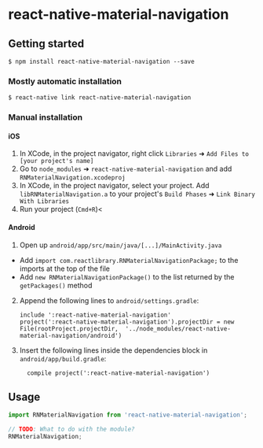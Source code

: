 
# react-native-material-navigation

## Getting started

`$ npm install react-native-material-navigation --save`

### Mostly automatic installation

`$ react-native link react-native-material-navigation`

### Manual installation


#### iOS

1. In XCode, in the project navigator, right click `Libraries` ➜ `Add Files to [your project's name]`
2. Go to `node_modules` ➜ `react-native-material-navigation` and add `RNMaterialNavigation.xcodeproj`
3. In XCode, in the project navigator, select your project. Add `libRNMaterialNavigation.a` to your project's `Build Phases` ➜ `Link Binary With Libraries`
4. Run your project (`Cmd+R`)<

#### Android

1. Open up `android/app/src/main/java/[...]/MainActivity.java`
  - Add `import com.reactlibrary.RNMaterialNavigationPackage;` to the imports at the top of the file
  - Add `new RNMaterialNavigationPackage()` to the list returned by the `getPackages()` method
2. Append the following lines to `android/settings.gradle`:
  	```
  	include ':react-native-material-navigation'
  	project(':react-native-material-navigation').projectDir = new File(rootProject.projectDir, 	'../node_modules/react-native-material-navigation/android')
  	```
3. Insert the following lines inside the dependencies block in `android/app/build.gradle`:
  	```
      compile project(':react-native-material-navigation')
  	```


## Usage
```javascript
import RNMaterialNavigation from 'react-native-material-navigation';

// TODO: What to do with the module?
RNMaterialNavigation;
```
  